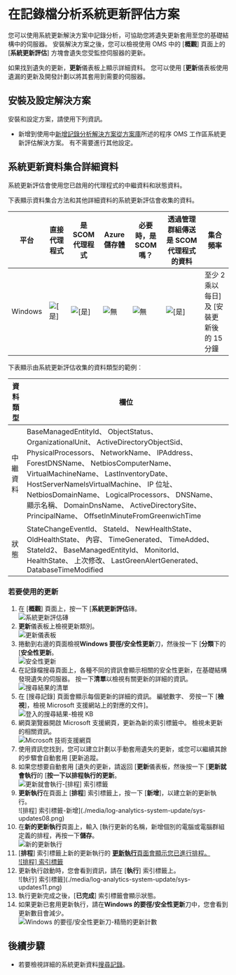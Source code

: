 <properties
    pageTitle="在記錄檔分析系統更新評估方案 |Microsoft Azure"
    description="您可以使用系統更新解決方案中記錄分析，可協助您將遺失更新套用至您的基礎結構中的伺服器。"
    services="log-analytics"
    documentationCenter=""
    authors="bandersmsft"
    manager="jwhit"
    editor=""/>

<tags
    ms.service="log-analytics"
    ms.workload="na"
    ms.tgt_pltfrm="na"
    ms.devlang="na"
    ms.topic="article"
    ms.date="08/11/2016"
    ms.author="banders"/>

# <a name="system-update-assessment-solution-in-log-analytics"></a>在記錄檔分析系統更新評估方案

您可以使用系統更新解決方案中記錄分析，可協助您將遺失更新套用至您的基礎結構中的伺服器。 安裝解決方案之後，您可以檢視使用 OMS 中的 [**概觀**] 頁面上的 [**系統更新評估**] 方塊會遺失您受監控伺服器的更新。

如果找到遺失的更新，**更新**儀表板上顯示詳細資料。 您可以使用 [**更新**儀表板使用遺漏的更新及開發計劃以將其套用到需要的伺服器。

## <a name="installing-and-configuring-the-solution"></a>安裝及設定解決方案
安裝和設定方案，請使用下列資訊。

- 新增到使用中[新增記錄分析解決方案從方案庫](log-analytics-add-solutions.md)所述的程序 OMS 工作區系統更新評估解決方案。  有不需要進行其他設定。

## <a name="system-update-data-collection-details"></a>系統更新資料集合詳細資料

系統更新評估會使用您已啟用的代理程式的中繼資料和狀態資料。

下表顯示資料集合方法和其他詳細資料的系統更新評估會收集的資料。

| 平台 | 直接代理程式 | 是 SCOM 代理程式 | Azure 儲存體 | 必要時，是 SCOM 嗎？ | 透過管理群組傳送是 SCOM 代理程式的資料 | 集合頻率 |
|---|---|---|---|---|---|---|
|Windows|![[是]](./media/log-analytics-system-update/oms-bullet-green.png)|![[是]](./media/log-analytics-system-update/oms-bullet-green.png)|![無](./media/log-analytics-system-update/oms-bullet-red.png)|            ![無](./media/log-analytics-system-update/oms-bullet-red.png)|![[是]](./media/log-analytics-system-update/oms-bullet-green.png)| 至少 2 乘以每日] 及 [安裝更新後的 15 分鐘|

下表顯示由系統更新評估收集的資料類型的範例︰

|**資料類型**|**欄位**|
|---|---|
|中繼資料|BaseManagedEntityId、 ObjectStatus、 OrganizationalUnit、 ActiveDirectoryObjectSid、 PhysicalProcessors、 NetworkName、 IPAddress、 ForestDNSName、 NetbiosComputerName、 VirtualMachineName、 LastInventoryDate、 HostServerNameIsVirtualMachine、 IP 位址、 NetbiosDomainName、 LogicalProcessors、 DNSName、 顯示名稱、 DomainDnsName、 ActiveDirectorySite、 PrincipalName、 OffsetInMinuteFromGreenwichTime|
|狀態|StateChangeEventId、 StateId、 NewHealthState、 OldHealthState、 內容、 TimeGenerated、 TimeAdded、 StateId2、 BaseManagedEntityId、 MonitorId、 HealthState、 上次修改、 LastGreenAlertGenerated、 DatabaseTimeModified|


### <a name="to-work-with-updates"></a>若要使用的更新

1. 在 [**概觀**] 頁面上，按一下 [**系統更新評估**磚。  
    ![系統更新評估磚](./media/log-analytics-system-update/sys-update-tile.png)
2. **更新**儀表板上檢視更新類別。  
    ![更新儀表板](./media/log-analytics-system-update/sys-updates02.png)
3. 捲動到右邊的頁面檢視**Windows 要徑/安全性更新**刀，然後按一下 [**分類**下的 [**安全性更新**。  
    ![安全性更新](./media/log-analytics-system-update/sys-updates03.png)
4. 在記錄檔搜尋頁面上，各種不同的資訊會顯示相關的安全性更新，在基礎結構發現遺失的伺服器。 按一下**清單**以檢視有關更新的詳細的資訊。  
    ![搜尋結果的清單](./media/log-analytics-system-update/sys-updates04.png)
5. 在 [搜尋記錄] 頁面會顯示每個更新的詳細的資訊。 編號數字、 旁按一下 [**檢視**]，檢視 Microsoft 支援網站上的對應的文件]。  
    ![登入的搜尋結果-檢視 KB](./media/log-analytics-system-update/sys-updates05.png)
6. 網頁瀏覽器開啟 Microsoft 支援網頁，更新為新的索引標籤中。 檢視未更新的相關資訊。  
    ![Microsoft 技術支援網頁](./media/log-analytics-system-update/sys-updates06.png)
7. 使用資訊您找到，您可以建立計劃以手動套用遺失的更新，或您可以繼續其餘的步驟會自動套用 [更新追蹤。
8. 如果您想要自動套用 [遺失的更新，請返回 [**更新**儀表板，然後按一下 [**更新就會執行**的 [**按一下以排程執行的更新**。  
    ![更新就會執行-[排程] 索引標籤](./media/log-analytics-system-update/sys-updates07.png)
9. **更新執行**在頁面上 [**排程**] 索引標籤上，按一下 [**新增**]，以建立新的更新執行。  
    ![排程] 索引標籤-新增](./media/log-analytics-system-update/sys-updates08.png)
10. 在**新的更新執行**頁面上，輸入 [執行更新的名稱，新增個別的電腦或電腦群組定義的排程，再按一下**儲存**。  
    ![新的更新執行](./media/log-analytics-system-update/sys-updates09.png)
11. [**排程**] 索引標籤上新的更新執行的 [**更新執行**頁面會顯示您已進行排程。  
    ![排程] 索引標籤](./media/log-analytics-system-update/sys-updates10.png)
12. 更新執行啟動時，您會看到資訊，請在 [**執行**] 索引標籤上。  
    ![執行] 索引標籤](./media/log-analytics-system-update/sys-updates11.png)
13. 執行更新完成之後，[**已完成**] 索引標籤會顯示狀態。
14. 如果更新已套用更新執行，請在**Windows 的要徑/安全性更新**刀中，您會看到更新數目會減少。  
    ![Windows 的要徑/安全性更新刀-精簡的更新計數](./media/log-analytics-system-update/sys-updates12.png)



## <a name="next-steps"></a>後續步驟

- 若要檢視詳細的系統更新資料[搜尋記錄](log-analytics-log-searches.md)。
